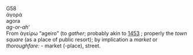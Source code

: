 <body>
  <p>G58<br>  ἀγορά  <br> agora  <br><i>ag-or-ah‘ </i><br>From   ἀγείρω   “ageiro” (to <i>gather</i>; probably akin to <a href="g1453.htm">1453</a> ; properly the <i>town</i> <i>square</i> (as a place of public resort); by implication a <i>market</i> or <i>thoroughfare:</i> - market (-place), street.<br></p>
 </body>